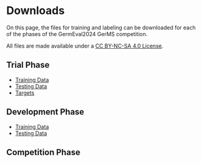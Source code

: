 # Downloads                

On this page, the files for training and labeling can be downloaded 
for each of the phases of the GermEval2024 GerMS competition.

All files are made available under a [CC BY-NC-SA 4.0 License](https://creativecommons.org/licenses/by-nc-sa/4.0/deed.en).


## Trial Phase

* [Training Data](data/germeval-trial-train.jsonl.gz)
* [Testing Data](data/germeval-trial-test.jsonl.gz)
* [Targets](data/germeval-trial-targets.json.gz)

## Development Phase

* [Training Data](data/germeval-development-train.jsonl.gz)
* [Testing Data](data/germeval-development-test.jsonl.gz)



## Competition Phase
